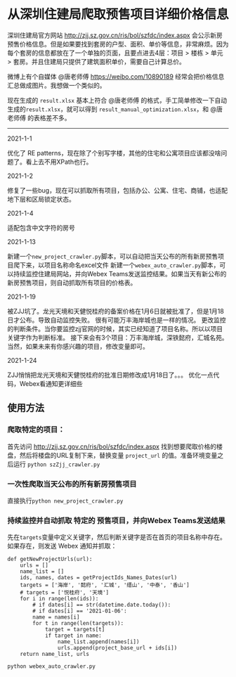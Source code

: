 # 从深圳住建局爬取预售项目详细价格信息

深圳住建局官方网站 http://zjj.sz.gov.cn/ris/bol/szfdc/index.aspx 会公示新房预售价格信息。但是如果要找到套房的户型、面积、单价等信息，非常麻烦。因为每个套房的信息都放在了一个单独的页面，且要点进去4层：项目 > 楼栋 > 单元 > 套房。并且住建局只提供了建筑面积单价，需要自己计算总价。

微博上有个自媒体 @唐老师傅 https://weibo.com/10890189 经常会把价格信息汇总做成图片。我想做一个类似的。

现在生成的 `result.xlsx` 基本上符合 @唐老师傅 的格式，手工简单修改一下自动生成的`result.xlsx`，就可以得到 `result_manual_optimization.xlsx`，和 @唐老师傅 的表格差不多。

---

2021-1-1

优化了 RE patterns，现在除了个别写字楼，其他的住宅和公寓项目应该都没啥问题了。看上去不用XPath也行。

2021-1-2

修复了一些bug，现在可以抓取所有项目，包括办公、公寓、住宅、商铺，也适配地下层和区局锁定状态。

2021-1-4

适配包含中文字符的房号

2021-1-13

新建一个`new_project_crawler.py`脚本，可以自动把当天公布的所有新房预售项目爬下来，以项目名称命名excel文件
新建一个`webex_auto_crawler.py`脚本，可以持续监控住建局网站，并向Webex Teams发送监控结果。如果当天有新公布的新房预售项目，则自动抓取所有项目的价格表。

2021-1-19

被ZJJ坑了。龙光天境和天健悦桂府的备案价格在1月6日就被批准了，但是1月18日才公布。导致自动监控失败。
很有可能万丰海岸城也是一样的情况。
更改监控的判断条件。当你要监控zjj官网的时候，其实已经知道了项目名称。所以以项目关键字作为判断标准。
接下来会有3个项目：万丰海岸城，深铁懿府，汇城名苑。当然，如果未来有你感兴趣的项目，修改变量即可。

2021-1-24

ZJJ悄悄把龙光天境和天健悦桂府的批准日期修改成1月18日了。。。
优化一点代码，Webex看通知更详细些

## 使用方法

### 爬取特定的项目：

首先访问 http://zjj.sz.gov.cn/ris/bol/szfdc/index.aspx 找到想要爬取价格的楼盘，然后将楼盘的URL复制下来，替换变量 `project_url` 的值。准备环境变量之后运行 `python szZjj_crawler.py`

### 一次性爬取当天公布的所有新房预售项目

直接执行`python new_project_crawler.py`

### 持续监控并自动抓取 特定的 预售项目，并向Webex Teams发送结果

先在`targets`变量中定义关键字，然后判断关键字是否在首页的项目名称中存在。如果存在，则发送 Webex 通知并抓取：

```
def getNewProjectUrls(url):
    urls = []
    name_list = []    
    ids, names, dates = getProjectIds_Names_Dates(url)
    targets = ['海岸', '懿府', '汇城', '缙山', '中泰', '香山']
    # targets = ['悦桂府', '天境']
    for i in range(len(ids)):
        # if dates[i] == str(datetime.date.today()):
        # if dates[i] == '2021-01-06':
        name = names[i]
        for t in range(len(targets)):
            target = targets[t]
            if target in name:
                name_list.append(names[i])
                urls.append(project_base_url + ids[i])
    return name_list, urls
```

`python webex_auto_crawler.py`